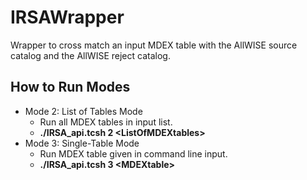 # IRSAWrapper
Wrapper to cross match an input MDEX table with the AllWISE source catalog and the AllWISE reject catalog.
  
## How to Run Modes
* Mode 2: List of Tables Mode
	* Run all MDEX tables in input list.
	* __./IRSA_api.tcsh 2 \<ListOfMDEXtables\>__
* Mode 3: Single-Table Mode
	* Run MDEX table given in command line input.
	* __./IRSA_api.tcsh 3 \<MDEXtable\>__ 
